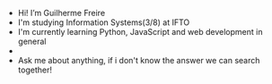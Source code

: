   - Hi! I’m Guilherme Freire
  - I'm studying Information Systems(3/8) at IFTO
  - I'm currently learning Python, JavaScript and web development in general
  - 
  - Ask me about anything, if i don't know the answer we can search together!

 

  
